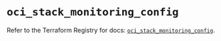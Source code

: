 # `oci_stack_monitoring_config`

Refer to the Terraform Registry for docs: [`oci_stack_monitoring_config`](https://registry.terraform.io/providers/oracle/oci/6.18.0/docs/resources/stack_monitoring_config).
